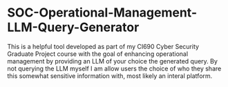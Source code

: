 # SOC-Operational-Management-LLM-Query-Generator
This is a helpful tool developed as part of my CI690 Cyber Security Graduate Project course with the goal of enhancing operational management by providing an LLM of your choice the generated query. By not querying the LLM myself I am allow users the choice of who they share this somewhat sensitive information with, most likely an interal platform.
